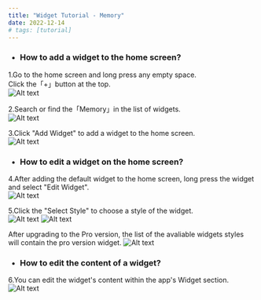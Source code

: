 ```yaml
---
title: "Widget Tutorial - Memory"
date: 2022-12-14
# tags: [tutorial]
---
```


- ### How to add a widget to the home screen?
1.Go to the home screen and long press any empty space.\
Click the「+」button at the top.\
![Alt text](/images/tutorial_1.jpg?raw=true "Optional Title")

2.Search or find the「Memory」in the list of widgets.\
![Alt text](/images/tutorial_2.jpg?raw=true "Optional Title")

3.Click "Add Widget" to add a widget to the home screen.\
![Alt text](/images/tutorial_3.jpg?raw=true "Optional Title")


- ### How to edit a widget on the home screen?
4.After adding the default widget to the home screen, long press the widget and select "Edit Widget".\
![Alt text](/images/tutorial_4.jpg?raw=true "Optional Title")

5.Click the "Select Style" to choose a style of the widget.\
![Alt text](/images/tutorial_5.jpg?raw=true "Optional Title")
![Alt text](/images/tutorial_5_1.jpg?raw=true "Optional Title")

After upgrading to the Pro version, the list of the avaliable widgets styles will contain the pro version widget.
![Alt text](/images/tutorial_5_2.jpg?raw=true "Optional Title")

- ### How to edit the content of a widget?
6.You can edit the widget's content within the app's Widget section.\
![Alt text](/images/tutorial_6.jpg?raw=true "Optional Title")
